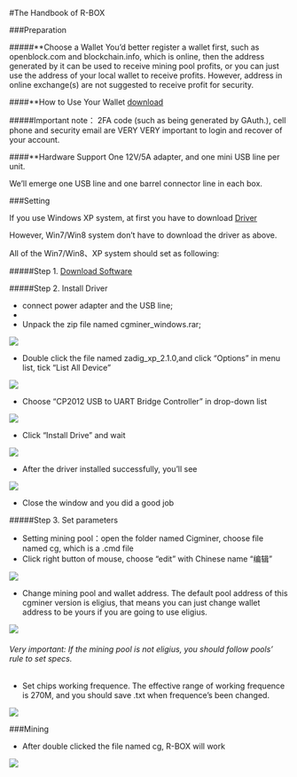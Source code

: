 #The Handbook of R-BOX

###Preparation

#####**Choose a Wallet
You’d better register a wallet first, such as openblock.com and blockchain.info, which is online, then the address generated by it can be used to receive mining pool profits, or you can just use the address of your local wallet to receive profits. However, address in online exchange(s) are not suggested to receive profit for security.

####**How to Use Your Wallet
[download](http://www.shroomery.org/forums/showflat.php/Number/19116760)

#####Important note：
2FA code (such as being generated by GAuth.), cell phone and security email are VERY VERY important to login and recover of your account.

####**Hardware Support
   One 12V/5A adapter, and one mini USB line per unit.
   
   We’ll emerge one USB line and one barrel connector line in each box.

###Setting

If you use Windows XP system, at first you have to download [Driver](http://www.silabs.com/products/mcu/Pages/USBtoUARTBridgeVCPDrivers.aspx)

However, Win7/Win8 system don’t have to download the driver as above.

All of the Win7/Win8、XP system should set as following:

#####Step 1.
[Download Software](https://github.com/rockminerinc/cgminer-for-R-BOX)

#####Step 2. Install Driver

* connect power adapter and the USB line;
* 
* Unpack the zip file named cgminer_windows.rar;

![](http://www.rockminer.com/handbook%20of%20R-BOX.files/image001.jpg)

* Double click the file named zadig_xp_2.1.0,and click “Options” in menu list, tick “List All Device”

![](http://www.rockminer.com/handbook%20of%20R-BOX.files/image002.jpg)

* Choose “CP2012 USB to UART Bridge Controller” in drop-down list

![](http://www.rockminer.com/handbook%20of%20R-BOX.files/image003.jpg)

* Click “Install Drive” and wait

![](http://www.rockminer.com/handbook%20of%20R-BOX.files/image005.jpg)

* After the driver installed successfully, you’ll see

![](http://www.rockminer.com/handbook%20of%20R-BOX.files/image006.jpg)

* Close the window and you did a good job

#####Step 3. Set parameters
* Setting mining pool：open the folder named Cigminer, choose file named cg, which is a .cmd file
* Click right button of mouse, choose “edit” with Chinese name “编辑”

![](http://www.rockminer.com/handbook%20of%20R-BOX.files/image008.jpg)

* Change mining pool and wallet address. The default pool address of this cgminer version is eligius, that means you can just change wallet address to be yours if you are going to use eligius.

![](http://www.rockminer.com/handbook%20of%20R-BOX.files/image009.jpg)

###### Very important: If the mining pool is not eligius, you should follow pools’ rule to set specs.

* Set chips working frequence. The effective range of working frequence is 270M, and you should save .txt when frequence’s been changed.

![](http://www.rockminer.com/handbook%20of%20R-BOX.files/image010.jpg)

###Mining

* After double clicked the file named cg, R-BOX will work

![](http://www.rockminer.com/handbook%20of%20R-BOX.files/image012.jpg)